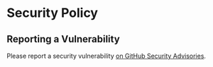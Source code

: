 # Security Policy

## Reporting a Vulnerability

Please report a security vulnerability [on GitHub Security Advisories](https://github.com/litetex/fdroid-pages/security/advisories/new).